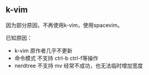 ## k-vim

因为部分原因，不再使用k-vim，使用spacevim。

已知原因：
- k-vim 原作者几乎不更新
- 命令模式 不支持  ctrl-b  ctrl-f等操作
- nerdtree 不支持 mv 经常不成功，也无法临时增加宽度


# 
